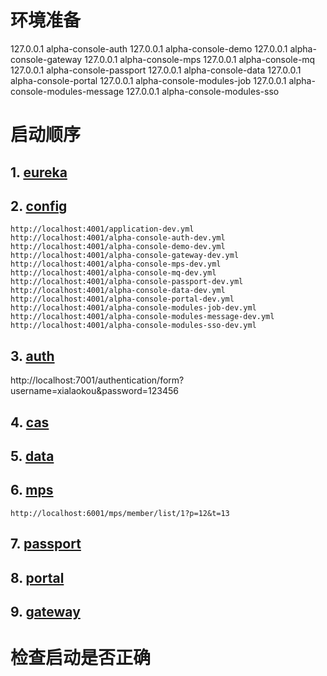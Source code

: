 # 环境准备
127.0.0.1    alpha-console-auth
127.0.0.1    alpha-console-demo
127.0.0.1    alpha-console-gateway
127.0.0.1    alpha-console-mps
127.0.0.1    alpha-console-mq
127.0.0.1    alpha-console-passport
127.0.0.1    alpha-console-data
127.0.0.1    alpha-console-portal
127.0.0.1    alpha-console-modules-job
127.0.0.1    alpha-console-modules-message
127.0.0.1    alpha-console-modules-sso


# 启动顺序

## 1. [eureka](http://localhost:1025) 

## 2. [config](http://localhost:1025) 
```
http://localhost:4001/application-dev.yml
http://localhost:4001/alpha-console-auth-dev.yml
http://localhost:4001/alpha-console-demo-dev.yml
http://localhost:4001/alpha-console-gateway-dev.yml
http://localhost:4001/alpha-console-mps-dev.yml
http://localhost:4001/alpha-console-mq-dev.yml
http://localhost:4001/alpha-console-passport-dev.yml
http://localhost:4001/alpha-console-data-dev.yml
http://localhost:4001/alpha-console-portal-dev.yml
http://localhost:4001/alpha-console-modules-job-dev.yml
http://localhost:4001/alpha-console-modules-message-dev.yml
http://localhost:4001/alpha-console-modules-sso-dev.yml
```

## 3. [auth](http://localhost:1025) 
http://localhost:7001/authentication/form?username=xialaokou&password=123456

## 4. [cas](http://localhost:1025) 

## 5. [data](http://localhost:1025) 

## 6. [mps](http://localhost:1025) 
````
http://localhost:6001/mps/member/list/1?p=12&t=13
````
## 7. [passport](http://localhost:1025) 

## 8. [portal](http://localhost:1025) 

## 9. [gateway](http://localhost:1025) 



# 检查启动是否正确


